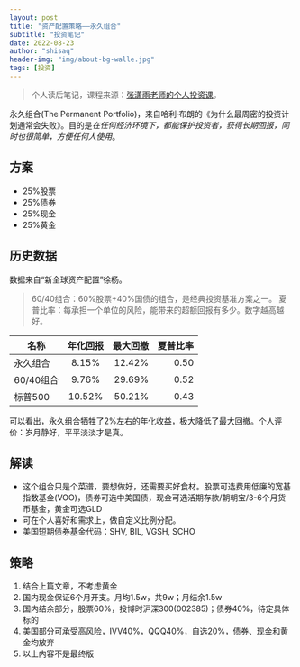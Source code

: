 ```yaml
---
layout: post
title: "资产配置策略——永久组合"
subtitle: "投资笔记"
date: 2022-08-23
author: "shisaq"
header-img: "img/about-bg-walle.jpg"
tags: [投资]
---
```


> 个人读后笔记，课程来源：[张潇雨老师的个人投资课](https://www.igetget.com/course/张潇雨·个人投资课?param=XDGhXPc6fL6&token=YPZNRwQ0qL1MVEpfwzK3lmz4kgWEnx)。

永久组合(The Permanent Portfolio)，来自哈利·布朗的《为什么最周密的投资计划通常会失败》。目的是*在任何经济环境下，都能保护投资者，获得长期回报，同时也很简单，方便任何人使用*。

## 方案

* 25%股票
* 25%债券
* 25%现金
* 25%黄金

## 历史数据

数据来自“新全球资产配置”徐杨。
> 60/40组合：60%股票+40%国债的组合，是经典投资基准方案之一。
> 夏普比率：每承担一个单位的风险，能带来的超额回报有多少。数字越高越好。

|  名称   |      年化回报      |  最大回撤 |  夏普比率  |
|--------|:-----------------:|---------:|---------:|
| 永久组合 |      8.15%       | 12.42%   |   0.50    |
|60/40组合|      9.76%       | 29.69%   |   0.52    |
| 标普500 |      10.52%      | 50.21%   |   0.43    |

可以看出，永久组合牺牲了2%左右的年化收益，极大降低了最大回撤。个人评价：岁月静好，平平淡淡才是真。

## 解读

* 这个组合只是个菜谱，要想做好，还需要买好食材。股票可选费用低廉的宽基指数基金(VOO)，债券可选中美国债，现金可选活期存款/朝朝宝/3-6个月货币基金，黄金可选GLD
* 可在个人喜好和需求上，做自定义比例分配。
* 美国短期债券基金代码：SHV, BIL, VGSH, SCHO

## 策略

1. 结合上篇文章，不考虑黄金
2. 国内现金保证6个月开支。月均1.5w，共9w；月结余1.5w
3. 国内结余部分，股票60%，投博时沪深300(002385)；债券40%，待定具体标的
4. 美国部分可承受高风险，IVV40%，QQQ40%，自选20%，债券、现金和黄金均放弃
5. 以上内容不是最终版
